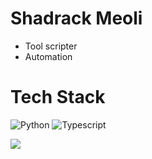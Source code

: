 # Shadrack Meoli
- Tool scripter
- Automation

# Tech Stack
![Python](https://img.shields.io/badge/python-3670A0?style=for-the-badge&logo=python&logoColor=ffdd54) ![Typescript](https://img.shields.io/badge/typescript-%2300ADD8.svg?style=for-the-badge&logo=typescript&logoColor=white) 



[![](https://visitcount.itsvg.in/api?id=shadmeoli&label=Profile%20Views&color=12&icon=2&pretty=true)](https://visitcount.itsvg.in)
